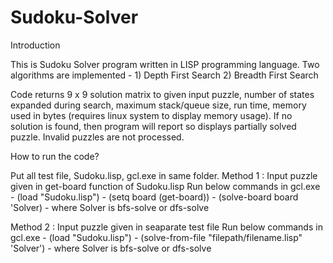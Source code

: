 # Sudoku-Solver

Introduction

This is Sudoku Solver program written in LISP programming language.
Two algorithms are implemented - 1) Depth First Search
                                 2) Breadth First Search
                                 
Code returns 9 x 9 solution matrix to given input puzzle, number of states expanded during search, maximum stack/queue size, run time, memory used in bytes (requires linux system to display memory usage). 
If no solution is found, then program will report so displays partially solved puzzle. 
Invalid puzzles are not processed.

How to run the code?

Put all test file, Sudoku.lisp, gcl.exe in same folder.
Method 1 : Input puzzle given in get-board function of Sudoku.lisp
           Run below commands in gcl.exe
           - (load "Sudoku.lisp")
           - (setq board (get-board))
           - (solve-board board 'Solver) 			         - where Solver is bfs-solve or dfs-solve
           
Method 2 : Input puzzle given in seaparate test file
           Run below commands in gcl.exe
           - (load "Sudoku.lisp")
           - (solve-from-file  "filepath/filename.lisp" 'Solver')        - where Solver is bfs-solve or dfs-solve
